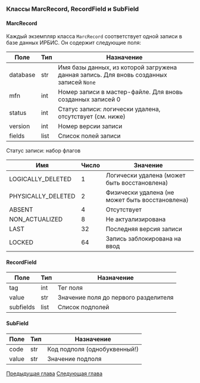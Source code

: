### Классы MarcRecord, RecordField и SubField

#### MarcRecord

Каждый экземпляр класса `MarcRecord` соответствует одной записи в базе данных ИРБИС. Он содержит следующие поля:

Поле|Тип|Назначение
----|---|----------
database | str  | Имя базы данных, из которой загружена данная запись. Для вновь созданных записей `None`
mfn      | int  | Номер записи в мастер-файле. Для вновь созданных записей 0
status   | int  | Статус записи: логически удалена, отсутствует (см. ниже)
version  | int  | Номер версии записи
fields   | list | Список полей записи

Статус записи: набор флагов

Имя|Число|Значение
---|-----|--------
LOGICALLY_DELETED  | 1 | Логически удалена (может быть восстановлена)
PHYSICALLY_DELETED | 2 | Физически удалена (не может быть восстановлена)
ABSENT             | 4 | Отсутствует
NON_ACTUALIZED     | 8 | Не актуализирована
LAST               | 32 | Последняя версия записи
LOCKED             | 64 | Запись заблокирована на ввод

#### RecordField

Поле|Тип|Назначение
----|---|----------
tag       | int | Тег поля
value     | str | Значение поля до первого разделителя
subfields | list | Список подполей

#### SubField

Поле|Тип|Назначение
----|---|----------
code | str | Код подполя (однобуквенный!)
value | str | Значение подполя

[Предыдущая глава](chapter2.md) [Следующая глава](chapter4.md)